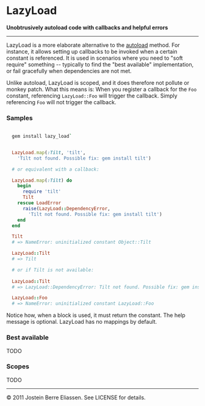 
LazyLoad
========

**Unobtrusively autoload code with callbacks and helpful errors**

---

LazyLoad is a more elaborate alternative to the [autoload](http://ruby-doc.org/core/classes/Module.html#M000443) method. For instance, it allows setting up callbacks to be invoked when a certain constant is referenced. It is used in scenarios where you need to "soft require" something -- typically to find the "best available" implementation, or fail gracefully when dependencies are not met.

Unlike autoload, LazyLoad is scoped, and it does therefore not pollute or monkey patch. What this means is: When you register a callback for the `Foo` constant, referencing `LazyLoad::Foo` will trigger the callback. Simply referencing `Foo` will not trigger the callback.

### Samples

```bash
  
  gem install lazy_load`

```

```ruby

  LazyLoad.map(:Tilt, 'tilt',
    'Tilt not found. Possible fix: gem install tilt')

  # or equivalent with a callback:

  LazyLoad.map(:Tilt) do
    begin
      require 'tilt'
      Tilt
    rescue LoadError
      raise(LazyLoad::DependencyError,
        'Tilt not found. Possible fix: gem install tilt')
    end
  end

  Tilt
  # => NameError: uninitialized constant Object::Tilt

  LazyLoad::Tilt
  # => Tilt

  # or if Tilt is not available:
  
  LazyLoad::Tilt
  # => LazyLoad::DependencyError: Tilt not found. Possible fix: gem install tilt'

  LazyLoad::Foo
  # => NameError: uninitialized constant LazyLoad::Foo

```

Notice how, when a block is used, it must return the constant. The help message is optional. LazyLoad has no mappings by default.


### Best available

TODO


### Scopes

TODO



---

© 2011 Jostein Berre Eliassen. See LICENSE for details.
